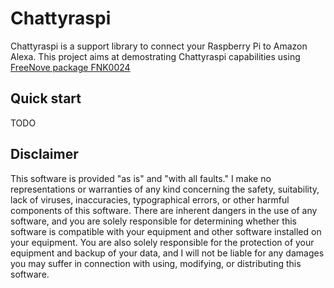 # Chattyraspi
Chattyraspi is a support library to connect your Raspberry Pi to Amazon
Alexa.
This project aims at demostrating Chattyraspi capabilities using [FreeNove package FNK0024][1]


Quick start
-----
TODO

Disclaimer
----------
This software is provided "as is" and "with all faults." 
I make no representations or warranties of any kind concerning the safety, 
suitability, lack of viruses, inaccuracies, typographical errors, 
or other harmful components of this software. 
There are inherent dangers in the use of any software, and you are 
solely responsible for determining whether this software is compatible 
with your equipment and other software installed on your equipment. 
You are also solely responsible for the protection of your equipment 
and backup of your data, and I will not be liable for any damages 
you may suffer in connection with using, modifying, or distributing 
this software.

[1]: https://github.com/Freenove/Freenove_Ultrasonic_Starter_Kit_for_Raspberry_Pi
